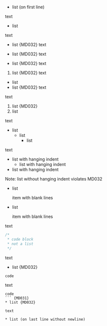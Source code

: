 * list (on first line)

text

* list

text
* list {MD032}
text
+ list {MD032}
text
- list {MD032}
text
1. list {MD032}
text

* list
* list {MD032}
text

text
1. list {MD032}
2. list

text

* list
  * list
    * list

text

* list
  with hanging indent
  * list
    with hanging indent
* list
  with hanging indent

Note: list without hanging indent violates MD032

* list

  item with blank lines

* list

  item with blank lines

text

```js
/*
 * code block
 * not a list
 */
```

text

* list {MD032}
``` {MD031}
code
```

text

```
code
``` {MD031}
* list {MD032}

text

* list (on last line without newline)